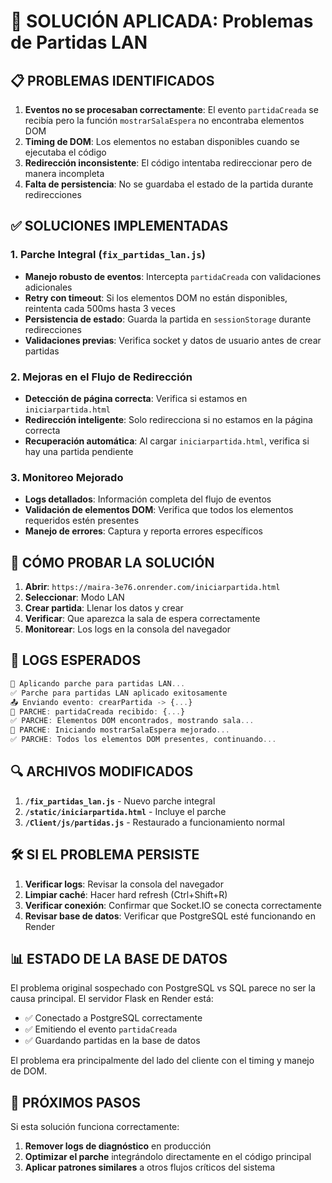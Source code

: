 # 🔧 SOLUCIÓN APLICADA: Problemas de Partidas LAN

## 📋 PROBLEMAS IDENTIFICADOS

1. **Eventos no se procesaban correctamente**: El evento `partidaCreada` se recibía pero la función `mostrarSalaEspera` no encontraba elementos DOM
2. **Timing de DOM**: Los elementos no estaban disponibles cuando se ejecutaba el código
3. **Redirección inconsistente**: El código intentaba redireccionar pero de manera incompleta
4. **Falta de persistencia**: No se guardaba el estado de la partida durante redirecciones

## ✅ SOLUCIONES IMPLEMENTADAS

### 1. **Parche Integral** (`fix_partidas_lan.js`)
- **Manejo robusto de eventos**: Intercepta `partidaCreada` con validaciones adicionales
- **Retry con timeout**: Si los elementos DOM no están disponibles, reintenta cada 500ms hasta 3 veces
- **Persistencia de estado**: Guarda la partida en `sessionStorage` durante redirecciones
- **Validaciones previas**: Verifica socket y datos de usuario antes de crear partidas

### 2. **Mejoras en el Flujo de Redirección**
- **Detección de página correcta**: Verifica si estamos en `iniciarpartida.html`
- **Redirección inteligente**: Solo redirecciona si no estamos en la página correcta
- **Recuperación automática**: Al cargar `iniciarpartida.html`, verifica si hay una partida pendiente

### 3. **Monitoreo Mejorado**
- **Logs detallados**: Información completa del flujo de eventos
- **Validación de elementos DOM**: Verifica que todos los elementos requeridos estén presentes
- **Manejo de errores**: Captura y reporta errores específicos

## 🚀 CÓMO PROBAR LA SOLUCIÓN

1. **Abrir**: `https://maira-3e76.onrender.com/iniciarpartida.html`
2. **Seleccionar**: Modo LAN
3. **Crear partida**: Llenar los datos y crear
4. **Verificar**: Que aparezca la sala de espera correctamente
5. **Monitorear**: Los logs en la consola del navegador

## 📝 LOGS ESPERADOS

```javascript
🔧 Aplicando parche para partidas LAN...
✅ Parche para partidas LAN aplicado exitosamente
📤 Enviando evento: crearPartida -> {...}
🎯 PARCHE: partidaCreada recibido: {...}
✅ PARCHE: Elementos DOM encontrados, mostrando sala...
👥 PARCHE: Iniciando mostrarSalaEspera mejorado...
✅ PARCHE: Todos los elementos DOM presentes, continuando...
```

## 🔍 ARCHIVOS MODIFICADOS

1. **`/fix_partidas_lan.js`** - Nuevo parche integral
2. **`/static/iniciarpartida.html`** - Incluye el parche
3. **`/Client/js/partidas.js`** - Restaurado a funcionamiento normal

## 🛠️ SI EL PROBLEMA PERSISTE

1. **Verificar logs**: Revisar la consola del navegador
2. **Limpiar caché**: Hacer hard refresh (Ctrl+Shift+R)
3. **Verificar conexión**: Confirmar que Socket.IO se conecta correctamente
4. **Revisar base de datos**: Verificar que PostgreSQL esté funcionando en Render

## 📊 ESTADO DE LA BASE DE DATOS

El problema original sospechado con PostgreSQL vs SQL parece no ser la causa principal. El servidor Flask en Render está:
- ✅ Conectado a PostgreSQL correctamente
- ✅ Emitiendo el evento `partidaCreada` 
- ✅ Guardando partidas en la base de datos

El problema era principalmente del lado del cliente con el timing y manejo de DOM.

## 🎯 PRÓXIMOS PASOS

Si esta solución funciona correctamente:
1. **Remover logs de diagnóstico** en producción
2. **Optimizar el parche** integrándolo directamente en el código principal
3. **Aplicar patrones similares** a otros flujos críticos del sistema
